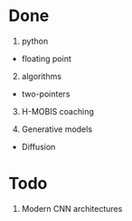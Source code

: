 # Done

1. python
- floating point

2. algorithms
- two-pointers

3. H-MOBIS coaching

4. Generative models
- Diffusion


# Todo

1. Modern CNN architectures
